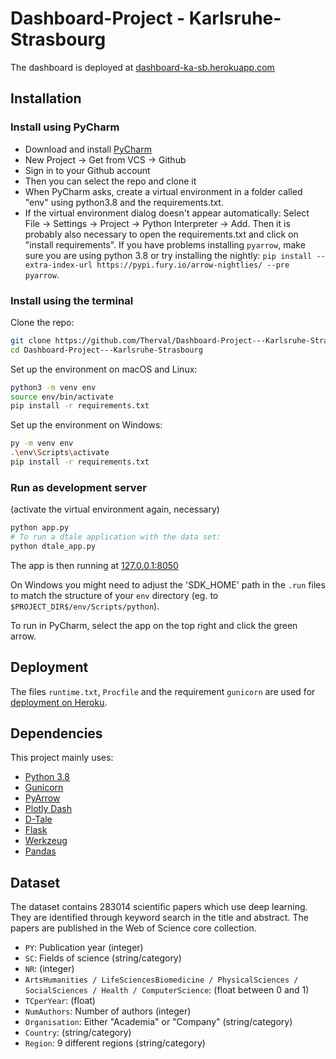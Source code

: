 # Dashboard-Project - Karlsruhe-Strasbourg

The dashboard is deployed at [dashboard-ka-sb.herokuapp.com](https://dashboard-ka-sb.herokuapp.com/)

## Installation

### Install using PyCharm

- Download and install [PyCharm](https://www.jetbrains.com/pycharm/)
- New Project -> Get from VCS -> Github
- Sign in to your Github account
- Then you can select the repo and clone it
- When PyCharm asks, create a virtual environment in a folder called "env" using python3.8 and the requirements.txt.
- If the virtual environment dialog doesn't appear automatically: Select File -> Settings -> Project -> Python Interpreter -> Add.
Then it is probably also necessary to open the requirements.txt and click on "install requirements".
  If you have problems installing `pyarrow`, make sure you are using python 3.8 or try installing the nightly:
  `pip install --extra-index-url https://pypi.fury.io/arrow-nightlies/ --pre pyarrow`.

### Install using the terminal

Clone the repo:

```sh
git clone https://github.com/Therval/Dashboard-Project---Karlsruhe-Strasbourg.git
cd Dashboard-Project---Karlsruhe-Strasbourg
```

Set up the environment on macOS and Linux:

```sh
python3 -m venv env
source env/bin/activate
pip install -r requirements.txt
```

Set up the environment on Windows:

```sh
py -m venv env
.\env\Scripts\activate
pip install -r requirements.txt
```

### Run as development server

(activate the virtual environment again, necessary)

```sh
python app.py
# To run a dtale application with the data set:
python dtale_app.py
```

The app is then running at
[127.0.0.1:8050](http://127.0.0.1:8050/)

On Windows you might need to adjust the 'SDK_HOME' path in the `.run` files to match the structure of your `env`
directory (eg. to `$PROJECT_DIR$/env/Scripts/python`).

To run in PyCharm, select the app on the top right and click the green arrow.

## Deployment

The files `runtime.txt`, `Procfile` and the requirement `gunicorn` are used for
[deployment on Heroku](https://dash.plotly.com/deployment).

## Dependencies

This project mainly uses:

- [Python 3.8](https://www.python.org/)
- [Gunicorn](https://gunicorn.org/)
- [PyArrow](https://arrow.apache.org/docs/python/)
- [Plotly Dash](https://plotly.com/dash/)
- [D-Tale](https://github.com/man-group/dtale)
- [Flask](https://flask.palletsprojects.com/)
- [Werkzeug](https://palletsprojects.com/p/werkzeug/)
- [Pandas](https://pandas.pydata.org/)

## Dataset

The dataset contains 283014 scientific papers which use deep learning.
They are identified through keyword search in the title and abstract.
The papers are published in the Web of Science core collection.

- `PY`: Publication year (integer)
- `SC`: Fields of science (string/category)
- `NR`: (integer)
- `ArtsHumanities /
  LifeSciencesBiomedicine /
  PhysicalSciences /
  SocialSciences /
  Health /
  ComputerScience`:
  (float between 0 and 1)
- `TCperYear`: (float)
- `NumAuthors`: Number of authors (integer)
- `Organisation`: Either "Academia" or "Company" (string/category)
- `Country`: (string/category)
- `Region`: 9 different regions (string/category)
